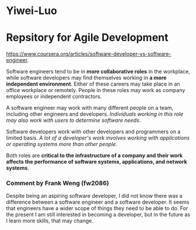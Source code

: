 # Yiwei-Luo
# Repsitory for Agile Development

https://www.coursera.org/articles/software-developer-vs-software-engineer.

Software engineers tend to be in **more collaborative roles** in the workplace, while software developers may find themselves working in **a more independent environment**. Either of these careers may take place in an office workplace or remotely. People in these roles may work as company employees or independent contractors.

A software engineer may work with many different people on a team, including other engineers and developers. *Individuals working in this role may also work with users to determine software needs*.

Software developers work with other developers and programmers on a limited basis. *A lot of a developer's work involves working with applications or operating systems more than other people*. 

Both roles are **critical to the infrastructure of a company and their work affects the performance of software systems, applications, and network systems**.

### Comment by Frank Weng (fw2086)
Despite being an aspiring software developer, I did not know there was a difference between a software engineer and a software developer. It seems that engineers have a wider scope of things they need to be able to do. For the present I am still interested in becoming a developer, but in the future as I learn more skills, that may change.